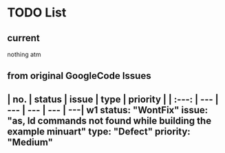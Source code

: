 # TODO List

## current

nothing atm

## from original GoogleCode Issues

| no. | status | issue | type | priority |
| :---: | --- | --- | --- | --- |  ---|
w1
status: "WontFix"
issue: "as, ld commands not found while building the example minuart"
type: "Defect"
priority: "Medium"
---
